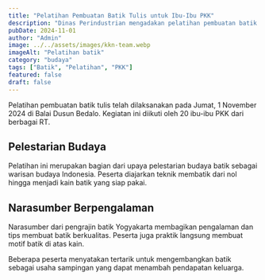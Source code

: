 ```yaml
---
title: "Pelatihan Pembuatan Batik Tulis untuk Ibu-Ibu PKK"
description: "Dinas Perindustrian mengadakan pelatihan pembuatan batik tulis untuk ibu-ibu PKK sebagai upaya pelestarian budaya."
pubDate: 2024-11-01
author: "Admin"
image: ../../assets/images/kkn-team.webp
imageAlt: "Pelatihan batik"
category: "budaya"
tags: ["Batik", "Pelatihan", "PKK"]
featured: false
draft: false
---
```


Pelatihan pembuatan batik tulis telah dilaksanakan pada Jumat, 1 November 2024 di Balai Dusun Bedalo. Kegiatan ini diikuti oleh 20 ibu-ibu PKK dari berbagai RT.

## Pelestarian Budaya

Pelatihan ini merupakan bagian dari upaya pelestarian budaya batik sebagai warisan budaya Indonesia. Peserta diajarkan teknik membatik dari nol hingga menjadi kain batik yang siap pakai.

## Narasumber Berpengalaman

Narasumber dari pengrajin batik Yogyakarta membagikan pengalaman dan tips membuat batik berkualitas. Peserta juga praktik langsung membuat motif batik di atas kain.

Beberapa peserta menyatakan tertarik untuk mengembangkan batik sebagai usaha sampingan yang dapat menambah pendapatan keluarga.
